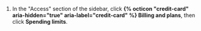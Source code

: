 1. In the "Access" section of the sidebar, click **{% octicon "credit-card" aria-hidden="true" aria-label="credit-card" %} Billing and plans**, then click **Spending limits**.

